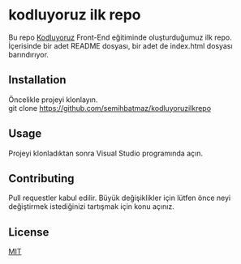 # kodluyoruz ilk repo
Bu repo [Kodluyoruz](https://www.kodluyoruz.org/) Front-End eğitiminde oluşturduğumuz ilk repo. İçerisinde bir adet README 
dosyası, bir adet de index.html dosyası barındırıyor.
## Installation
Öncelikle projeyi klonlayın. <br> 
git clone https://github.com/semihbatmaz/kodluyoruzilkrepo
## Usage
Projeyi klonladıktan sonra Visual Studio programında açın.
## Contributing
Pull requestler kabul edilir. Büyük değişiklikler için lütfen önce neyi değiştirmek istediğinizi tartışmak için konu açınız.
## License
[MIT](https://github.com/semihbatmaz/kodluyoruzilkrepo/blob/main/LICENSE)


